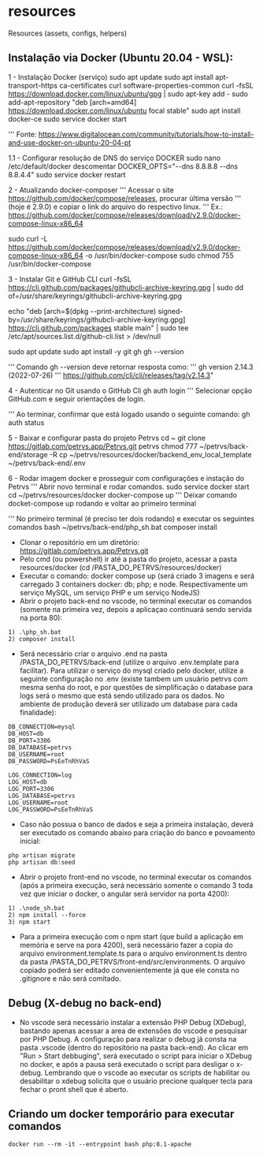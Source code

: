 # resources
Resources (assets, configs, helpers)

## Instalação via Docker (Ubuntu 20.04 - WSL):

1 - Instalação Docker (serviço)
sudo apt update
sudo apt install apt-transport-https ca-certificates curl software-properties-common
curl -fsSL https://download.docker.com/linux/ubuntu/gpg | sudo apt-key add -
sudo add-apt-repository "deb [arch=amd64] https://download.docker.com/linux/ubuntu focal stable"
sudo apt install docker-ce
sudo service docker start

''' Fonte: https://www.digitalocean.com/community/tutorials/how-to-install-and-use-docker-on-ubuntu-20-04-pt

1.1 - Configurar resolução de DNS do serviço DOCKER
sudo nano /etc/default/docker
descomentar DOCKER_OPTS="--dns 8.8.8.8 --dns 8.8.4.4"
sudo service docker restart

2 - Atualizando docker-composer
''' Acessar o site https://github.com/docker/compose/releases, procurar última versão
''' (hoje é 2.9.0) e copiar o link do arquivo do respectivo linux. 
''' Ex.: https://github.com/docker/compose/releases/download/v2.9.0/docker-compose-linux-x86_64

sudo curl -L https://github.com/docker/compose/releases/download/v2.9.0/docker-compose-linux-x86_64 -o /usr/bin/docker-compose
sudo chmod 755 /usr/bin/docker-compose

3 - Instalar Git e GitHub CLI
curl -fsSL https://cli.github.com/packages/githubcli-archive-keyring.gpg | sudo dd of=/usr/share/keyrings/githubcli-archive-keyring.gpg

echo "deb [arch=$(dpkg --print-architecture) signed-by=/usr/share/keyrings/githubcli-archive-keyring.gpg] https://cli.github.com/packages stable main" | sudo tee /etc/apt/sources.list.d/github-cli.list > /dev/null

sudo apt update
sudo apt install -y git gh
gh --version

''' Comando gh --version deve retornar resposta como: 
''' gh version 2.14.3 (2022-07-26)
''' https://github.com/cli/cli/releases/tag/v2.14.3"

4 - Autenticar no Git usando o GitHub Cli
gh auth login
''' Selecionar opção GitHub.com e seguir orientações de login. 

''' Ao terminar, confirmar que está logado usando o seguinte comando:
gh auth status


5 - Baixar e configurar pasta do projeto Petrvs
cd ~
git clone https://gitlab.com/petrvs.app/Petrvs.git petrvs
chmod 777 ~/petrvs/back-end/storage -R
cp ~/petrvs/resources/docker/backend_env_local_template ~/petrvs/back-end/.env


6 - Rodar imagem docker e prosseguir com configurações e instação do Petrvs
''' Abrir novo terminal e rodar comandos. 
sudo service docker start
cd ~/petrvs/resources/docker
docker-compose up
''' Deixar comando docket-compose up rodando e voltar ao primeiro terminal

''' No primeiro terminal (é preciso ter dois rodando) e executar os seguintes comandos 
bash ~/petrvs/back-end/php_sh.bat
composer install

- Clonar o repositório em um diretório: https://gitlab.com/petrvs.app/Petrvs.git
- Pelo cmd (ou powershell) ir até a pasta do projeto, acessar a pasta resources/docker (cd /PASTA_DO_PETRVS/resources/docker)
- Executar o comando: docker compose up (será criado 3 imagens e será carregado 3 containers docker: db; php; e node. Respectivamente um serviço MySQL, um serviço PHP e um serviço NodeJS)
- Abrir o projeto back-end no vscode, no terminal executar os comandos (somente na primeira vez, depois a aplicaçao continuará sendo servida na porta 80): 
```
1) .\php_sh.bat
2) composer install
```
- Será necessário criar o arquivo .end na pasta /PASTA_DO_PETRVS/back-end (utilize o arquivo .env.template para facilitar). Para utilizar o serviço do mysql criado pelo docker, utilize a seguinte configuração no .env (existe tambem um usuário petrvs com mesma senha do root, e por questões de simplificação o database para logs será o mesmo que está sendo utilizado para os dados. No ambiente de produção deverá ser utilizado um database para cada finalidade):
```
DB_CONNECTION=mysql
DB_HOST=db
DB_PORT=3306
DB_DATABASE=petrvs
DB_USERNAME=root
DB_PASSWORD=PsEeTnRhVaS

LOG_CONNECTION=log
LOG_HOST=db
LOG_PORT=3306
LOG_DATABASE=petrvs
LOG_USERNAME=root
LOG_PASSWORD=PsEeTnRhVaS
```
- Caso não possua o banco de dados e seja a primeira instalação, deverá ser executado os comando abaixo para criação do banco e povoamento inicial:
```
php artisan migrate
php artisan db:seed
```
- Abrir o projeto front-end no vscode, no terminal executar os comandos (após a primeira execução, será necessário somente o comando 3 toda vez que iniciar o docker, o angular será servidor na porta 4200): 
```
1) .\node_sh.bat
2) npm install --force
3) npm start
```
- Para a primeira execução com o npm start (que build a aplicação em memória e serve na pora 4200), será necessário fazer a copia do arquivo environment.template.ts para o arquivo environment.ts dentro da pasta /PASTA_DO_PETRVS/front-end/src/environments. O arquivo copiado poderá ser editado convenientemente já que ele consta no .gitignore e não será comitado.

## Debug (X-debug no back-end)

- No vscode será necessário instalar a extensão PHP Debug (XDebug), bastando apenas acessar a area de extensões do vscode e pesquisar por PHP Debug. A configuração para realizar o debug já consta na pasta .vscode (dentro do repositório na pasta back-end). Ao clicar em "Run > Start debbuging", será executado o script para iniciar o XDebug no docker, e após a pausa será executado o script para desligar o x-debug. Lembrando que o vscode ao executar os scripts de habilitar ou desabilitar o xdebug solicita que o usuário precione qualquer tecla para fechar o pront shell que é aberto. 

## Criando um docker temporário para executar comandos
```
docker run --rm -it --entrypoint bash php:8.1-apache
```
